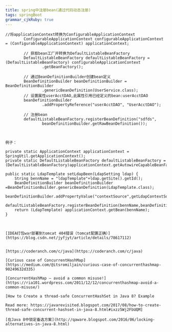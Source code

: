 ```yaml
---
title: spring中注册bean(通过代码动态注册)
tags: springBoot
grammar_cjkRuby: true
---
```


```
//将applicationContext转换为ConfigurableApplicationContext
		ConfigurableApplicationContext configurableApplicationContext = (ConfigurableApplicationContext) applicationContext;
		
		// 获取bean工厂并转换为DefaultListableBeanFactory
		DefaultListableBeanFactory defaultListableBeanFactory = (DefaultListableBeanFactory) configurableApplicationContext
				.getBeanFactory();
		
		// 通过BeanDefinitionBuilder创建bean定义
		BeanDefinitionBuilder beanDefinitionBuilder = BeanDefinitionBuilder
				.genericBeanDefinition(UserService.class);
		// 设置属性userAcctDAO,此属性引用已经定义的bean:userAcctDAO
		beanDefinitionBuilder
				.addPropertyReference("userAcctDAO", "UserAcctDAO");
		
		// 注册bean
		defaultListableBeanFactory.registerBeanDefinition("sdfds",
				beanDefinitionBuilder.getRawBeanDefinition());



例子：

```
	private static ApplicationContext applicationContext = SpringUtil.getApplicationContext();
	private static DefaultListableBeanFactory defaultListableBeanFactory = (DefaultListableBeanFactory)applicationContext.getAutowireCapableBeanFactory();
	
    public static LdapTemplate setLdapBeen(LdapSetting ldap) {
    	String bennName = "ldapTemplate"+ldap.getSite().getId();
    	BeanDefinitionBuilder beanDefinitionBuilder =BeanDefinitionBuilder.genericBeanDefinition(LdapTemplate.class);
    	beanDefinitionBuilder.addPropertyValue("contextSource",getLdapContextSource(ldap));
    	defaultListableBeanFactory.registerBeanDefinition(bennName,beanDefinitionBuilder.getBeanDefinition());
    	return (LdapTemplate) applicationContext.getBean(bennName);
    }
```


[IDEA打包war部署到tomcat 404错误（tomcat配置正确）](https://blog.csdn.net/jyfjyt/article/details/78617112)


[https://coderanch.com/c/java](https://coderanch.com/c/java)

[Curious case of ConcurrentHashMap](https://medium.com/@itsromiljain/curious-case-of-concurrenthashmap-90249632d335)

[ConcurrentHashMap – avoid a common misuse!](https://ria101.wordpress.com/2011/12/12/concurrenthashmap-avoid-a-common-misuse/)

[How to Create a thread-safe ConcurrentHashSet in Java 8? Example

Read more: https://javarevisited.blogspot.com/2017/08/how-to-create-thread-safe-concurrent-hashset-in-java-8.html#ixzz5Wj2FbUQM]

[在Java 8中锁定备选方案](http://qaware.blogspot.com/2016/06/locking-alternatives-in-java-8.html)